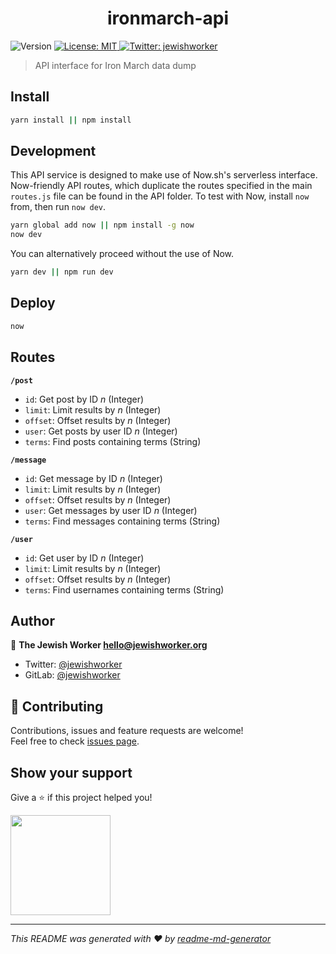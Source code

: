 <h1 align="center">ironmarch-api</h1>
<p>
  <img alt="Version" src="https://img.shields.io/badge/version-0.1.0-blue.svg?cacheSeconds=2592000" />
  <a href="#" target="_blank">
    <img alt="License: MIT" src="https://img.shields.io/badge/License-MIT-yellow.svg" />
  </a>
  <a href="https://twitter.com/jewishworker" target="_blank">
    <img alt="Twitter: jewishworker" src="https://img.shields.io/twitter/follow/jewishworker.svg?style=social" />
  </a>
</p>

> API interface for Iron March data dump

## Install

```sh
yarn install || npm install
```

## Development

This API service is designed to make use of Now.sh's serverless interface. Now-friendly API routes, which duplicate the routes specified in the main `routes.js` file can be found in the API folder. To test with Now, install `now` from, then run `now dev`.

```sh
yarn global add now || npm install -g now
now dev
```

You can alternatively proceed without the use of Now.

```sh
yarn dev || npm run dev
```

## Deploy

```sh
now
```

## Routes

**`/post`**

- `id`: Get post by ID *n* (Integer)
- `limit`: Limit results by *n*  (Integer)
- `offset`: Offset results by *n*  (Integer)
- `user`: Get posts by user ID *n*  (Integer)
- `terms`: Find posts containing terms (String)

**`/message`**

- `id`: Get message by ID *n* (Integer)
- `limit`: Limit results by *n*  (Integer)
- `offset`: Offset results by *n*  (Integer)
- `user`: Get messages by user ID *n*  (Integer)
- `terms`: Find messages containing terms (String)

**`/user`**

- `id`: Get user by ID *n* (Integer)
- `limit`: Limit results by *n*  (Integer)
- `offset`: Offset results by *n*  (Integer)
- `terms`: Find usernames containing terms (String)

## Author

👤 **The Jewish Worker <hello@jewishworker.org>**

* Twitter: [@jewishworker](https://twitter.com/jewishworker)
* GitLab: [@jewishworker](https://gitlab.com/jewishworker)

## 🤝 Contributing

Contributions, issues and feature requests are welcome!<br />Feel free to check [issues page](https://gitlab.com/jewishworker/ironmarch-api/issues).

## Show your support

Give a ⭐️ if this project helped you!

<a href="https://www.patreon.com/jewishworker">
  <img src="https://c5.patreon.com/external/logo/become_a_patron_button@2x.png" width="160">
</a>

***
_This README was generated with ❤️ by [readme-md-generator](https://github.com/kefranabg/readme-md-generator)_
